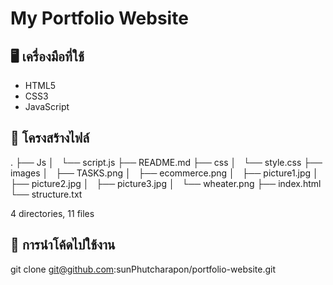 # My Portfolio Website

## 🖥️ เครื่องมือที่ใช้
- HTML5
- CSS3
- JavaScript

## 📁 โครงสร้างไฟล์
.
├── Js
│   └── script.js
├── README.md
├── css
│   └── style.css
├── images
│   ├── TASKS.png
│   ├── ecommerce.png
│   ├── picture1.jpg
│   ├── picture2.jpg
│   ├── picture3.jpg
│   └── wheater.png
├── index.html
└── structure.txt

4 directories, 11 files

## 🚀 การนำโค้ดไปใช้งาน
git clone git@github.com:sunPhutcharapon/portfolio-website.git
